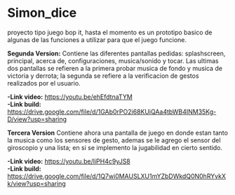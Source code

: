 # Simon_dice
proyecto tipo juego bop it, hasta el momento es un prototipo basico de algunas de las funciones a utilizar para que el juego funcione.

**Segunda Version:**
Contiene las diferentes pantallas pedidas: splashscreen, principal, acerca de, configuraciones, musica/sonido y tocar. Las ultimas dos pantallas se refieren a la primera probar musica de fondo y musica de victoria y derrota;
la segunda se refiere a la verificacion de gestos realizados por el usuario.

**-Link video:** https://youtu.be/ehEfdtnaTYM    
**-Link build:** https://drive.google.com/file/d/1GAb0rPO2i68KUiQAa4tbWB4INM35Kg-D/view?usp=sharing

**Tercera Version**
Contiene ahora una pantalla de juego en donde estan tanto la musica como los sensores de gesto, ademas se le agrego el sensor del giroscopio y una lista; en si se implemento la jugabilidad en cierto sentido.

**-Link video:** https://youtu.be/IiPH4c9yJS8  
**-Link build:** https://drive.google.com/file/d/1Q7wi0MAUSLXU1mYZbDWkdQ0N0hRYvkXk/view?usp=sharing  
